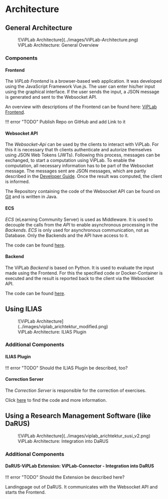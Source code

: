 # Architecture

## General Architecture

<figure markdown>
  ![ViPLab Architecture](../images/ViPLab-Architecture.png)
  <figcaption>ViPLab Architecture: General Overview</figcaption>
</figure>

### Components

#### Frontend
The *ViPLab Frontend* is a browser-based web application. 
It was developed using the JavaScript Framework Vue.js. 
The user can enter his/her input using the graphical interface. 
If the user sends the input, a JSON message is generated and sent to the Websocket API.


An overview with descriptions of the Frontend can be found here: [ViPLab Frontend](../viplab-frontend/frontend.md).

!!! error "TODO"
    Publish Repo on GitHub and add Link to it

#### Websocket API

The *Websocket-Api* can be used by the clients to interact with ViPLab. 
For this it is necessary that th clients authenticate and autorize themselves using JSON Web Tokens (JWTs). 
Following this process, messages can be exchanged, to start a computation using ViPLab. 
To enable the computation, all necessary information has to be part of the Websocket message. 
The messages sent are JSON messages, which are partly described in the [Developer Guide](../viplab3.0/index.md). 
Once the result was computed, the client is informed. 

The Repository containing the code of the Websocket API can be found on [Git](https://github.com/VirtualProgrammingLab/viplab-websocket-api) and is written in Java. 

#### ECS

*ECS* (eLearning Community Server) is used as Middleware. 
It is used to decouple the calls from the *API* to enable asynchronous processing in the *Backends*. 
*ECS* is only used for asynchronous communication, not as Database. 
Only the Backends and the API have access to it. 

The code can be found [here](https://git.freeit.de/ecs4).

#### Backend

The ViPLab *Backend* is based on Python. 
It is used to evaluate the input made using the Frontend. 
For this the specified code or Docker-Container is executed and the result is reported back to the client via the Websocket API.

The code can be found [here](https://github.com/VirtualProgrammingLab/ViPLab-Backend).

## Using ILIAS

<figure markdown>
  ![ViPLab Architecture](../images/viplab_arichtektur_modified.png)
  <figcaption>ViPLab Architecture: ILIAS Plugin</figcaption>
</figure>

### Additional Components

#### ILIAS Plugin

!!! error "TODO"
    Should the ILIAS Plugin be described, too?

#### Correction Server
The *Correction Server* is responsible for the correction of exercises. 

Click [here](https://git.freeit.de/vipeval) to find the code and more information. 

## Using a Research Management Software (like DaRUS)

<figure markdown>
  ![ViPLab Architecture](../images/viplab_arichtektur_susi_v2.png)
  <figcaption>ViPLab Architecture: Integration into DaRUS</figcaption>
</figure>

### Additional Components

#### DaRUS-ViPLab Extension: ViPLab-Connector - Integration into DaRUS

!!! error "TODO"
    Should the Extension be described here?

Landingpage out of DaRUS. 
It communicates with the Websocket API and starts the Frontend.
